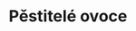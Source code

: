 ---
layout: layouts/non-en-archive-episode.njk
tags: huarchive
title: Pěstitelé ovoce
perex: ČT Ostrava - Borůvky | MTVA Szeged - Maliny | RTVS Košice - Hríby | TVP
  Kraków - Zubrowka
datum: 25. 6. 2024
tv: Duna TV
foto: boruvky_357x206.jpg
alt: Blueberries
link: https://www.rtvs.sk/televizia/archiv/14252
---